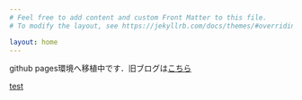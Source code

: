 ```yaml
---
# Feel free to add content and custom Front Matter to this file.
# To modify the layout, see https://jekyllrb.com/docs/themes/#overriding-theme-defaults

layout: home
---
```


github pages環境へ移植中です．旧ブログは[こちら](https://diracconstant6582evs.blog.fc2.com/)



[test](_pages/google.md)


